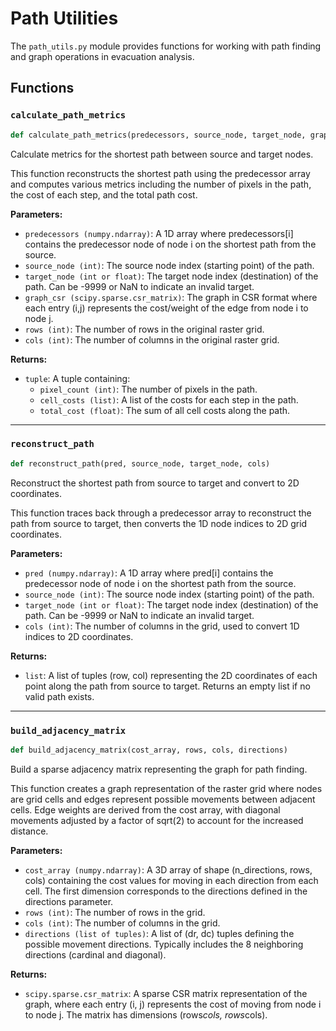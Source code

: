 # Path Utilities

The `path_utils.py` module provides functions for working with path finding and graph operations in evacuation analysis.

## Functions

### `calculate_path_metrics`

```python
def calculate_path_metrics(predecessors, source_node, target_node, graph_csr, rows, cols)
```

Calculate metrics for the shortest path between source and target nodes.

This function reconstructs the shortest path using the predecessor array and computes various metrics including the number of pixels in the path, the cost of each step, and the total path cost.

**Parameters:**

- `predecessors (numpy.ndarray)`: A 1D array where predecessors[i] contains the predecessor node of node i on the shortest path from the source.
- `source_node (int)`: The source node index (starting point) of the path.
- `target_node (int or float)`: The target node index (destination) of the path. Can be -9999 or NaN to indicate an invalid target.
- `graph_csr (scipy.sparse.csr_matrix)`: The graph in CSR format where each entry (i,j) represents the cost/weight of the edge from node i to node j.
- `rows (int)`: The number of rows in the original raster grid.
- `cols (int)`: The number of columns in the original raster grid.

**Returns:**

- `tuple`: A tuple containing:
  - `pixel_count (int)`: The number of pixels in the path.
  - `cell_costs (list)`: A list of the costs for each step in the path.
  - `total_cost (float)`: The sum of all cell costs along the path.

---

### `reconstruct_path`

```python
def reconstruct_path(pred, source_node, target_node, cols)
```

Reconstruct the shortest path from source to target and convert to 2D coordinates.

This function traces back through a predecessor array to reconstruct the path from source to target, then converts the 1D node indices to 2D grid coordinates.

**Parameters:**

- `pred (numpy.ndarray)`: A 1D array where pred[i] contains the predecessor node of node i on the shortest path from the source.
- `source_node (int)`: The source node index (starting point) of the path.
- `target_node (int or float)`: The target node index (destination) of the path. Can be -9999 or NaN to indicate an invalid target.
- `cols (int)`: The number of columns in the grid, used to convert 1D indices to 2D coordinates.

**Returns:**

- `list`: A list of tuples (row, col) representing the 2D coordinates of each point along the path from source to target. Returns an empty list if no valid path exists.

---

### `build_adjacency_matrix`

```python
def build_adjacency_matrix(cost_array, rows, cols, directions)
```

Build a sparse adjacency matrix representing the graph for path finding.

This function creates a graph representation of the raster grid where nodes are grid cells and edges represent possible movements between adjacent cells. Edge weights are derived from the cost array, with diagonal movements adjusted by a factor of sqrt(2) to account for the increased distance.

**Parameters:**

- `cost_array (numpy.ndarray)`: A 3D array of shape (n_directions, rows, cols) containing the cost values for moving in each direction from each cell. The first dimension corresponds to the directions defined in the directions parameter.
- `rows (int)`: The number of rows in the grid.
- `cols (int)`: The number of columns in the grid.
- `directions (list of tuples)`: A list of (dr, dc) tuples defining the possible movement directions. Typically includes the 8 neighboring directions (cardinal and diagonal).

**Returns:**

- `scipy.sparse.csr_matrix`: A sparse CSR matrix representation of the graph, where each entry (i, j) represents the cost of moving from node i to node j. The matrix has dimensions (rows*cols, rows*cols).
